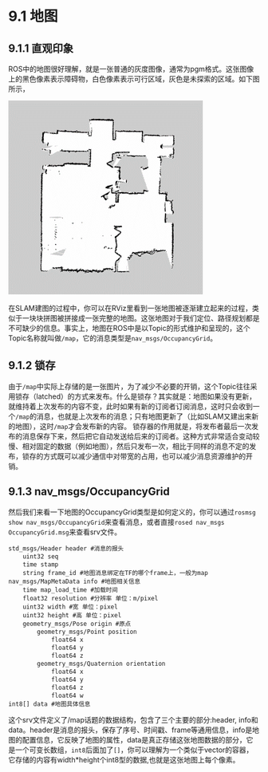 # 9.1 地图

## 9.1.1 直观印象
ROS中的地图很好理解，就是一张普通的灰度图像，通常为pgm格式。这张图像上的黑色像素表示障碍物，白色像素表示可行区域，灰色是未探索的区域。如下图所示，

![](/pics/map.png)

在SLAM建图的过程中，你可以在RViz里看到一张地图被逐渐建立起来的过程，类似于一块块拼图被拼接成一张完整的地图。这张地图对于我们定位、路径规划都是不可缺少的信息。事实上，地图在ROS中是以Topic的形式维护和呈现的，这个Topic名称就叫做`/map`，它的消息类型是`nav_msgs/OccupancyGrid`。


## 9.1.2 锁存
由于`/map`中实际上存储的是一张图片，为了减少不必要的开销，这个Topic往往采用锁存（latched）的方式来发布。什么是锁存？其实就是：地图如果没有更新，就维持着上次发布的内容不变，此时如果有新的订阅者订阅消息，这时只会收到一个`/map`的消息，也就是上次发布的消息；只有地图更新了（比如SLAM又建出来新的地图），这时`/map`才会发布新的内容。
锁存器的作用就是，将发布者最后一次发布的消息保存下来，然后把它自动发送给后来的订阅者。这种方式非常适合变动较慢、相对固定的数据（例如地图），然后只发布一次，相比于同样的消息不定的发布，锁存的方式既可以减少通信中对带宽的占用，也可以减少消息资源维护的开销。




## 9.1.3 nav_msgs/OccupancyGrid
然后我们来看一下地图的OccupancyGrid类型是如何定义的，你可以通过`rosmsg show nav_msgs/OccupancyGrid`来查看消息，或者直接`rosed nav_msgs OccupancyGrid.msg`来查看srv文件。
```
std_msgs/Header header #消息的报头
    uint32 seq
    time stamp
    string frame_id #地图消息绑定在TF的哪个frame上，一般为map
nav_msgs/MapMetaData info #地图相关信息
    time map_load_time #加载时间
    float32 resolution #分辨率 单位：m/pixel
    uint32 width #宽 单位：pixel
    uint32 height #高 单位：pixel
    geometry_msgs/Pose origin #原点
        geometry_msgs/Point position
            float64 x
            float64 y
            float64 z
        geometry_msgs/Quaternion orientation
            float64 x
            float64 y
            float64 z
            float64 w
int8[] data #地图具体信息
```
这个srv文件定义了/map话题的数据结构，包含了三个主要的部分:header, info和data。header是消息的报头，保存了序号、时间戳、frame等通用信息，info是地图的配置信息，它反映了地图的属性，data是真正存储这张地图数据的部分，它是一个可变长数组，`int8`后面加了`[]`，你可以理解为一个类似于vector的容器，它存储的内容有width*height个int8型的数据,也就是这张地图上每个像素。

